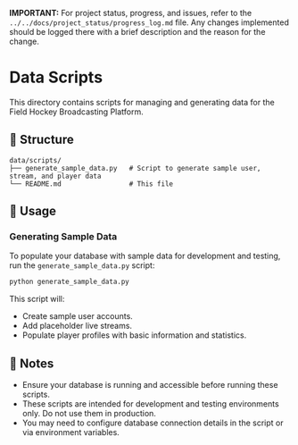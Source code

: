 **IMPORTANT:** For project status, progress, and issues, refer to the `../../docs/project_status/progress_log.md` file. Any changes implemented should be logged there with a brief description and the reason for the change.

# Data Scripts

This directory contains scripts for managing and generating data for the Field Hockey Broadcasting Platform.

## 📁 Structure

```
data/scripts/
├── generate_sample_data.py   # Script to generate sample user, stream, and player data
└── README.md                 # This file
```

## 🚀 Usage

### Generating Sample Data

To populate your database with sample data for development and testing, run the `generate_sample_data.py` script:

```bash
python generate_sample_data.py
```

This script will:
- Create sample user accounts.
- Add placeholder live streams.
- Populate player profiles with basic information and statistics.

## 📝 Notes

- Ensure your database is running and accessible before running these scripts.
- These scripts are intended for development and testing environments only. Do not use them in production.
- You may need to configure database connection details in the script or via environment variables.
